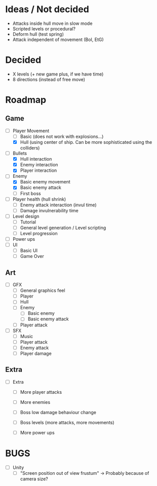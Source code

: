 # Ideas / Not decided

- Attacks inside hull move in slow mode
- Scripted levels or procedural?
- Deform hull (test spring)
- Attack independent of movement (BoI, EtG)

# Decided

- X levels (+ new game plus, if we have time)
- 8 directions (instead of free move)

# Roadmap

## Game

- [ ] Player Movement
  - [ ] Basic (does not work with explosions...)
  - [x] Hull (using center of ship. Can be more sophisticated using the
      colliders)
- [ ] Bullets
  - [x] Hull interaction
  - [x] Enemy interaction
  - [x] Player interaction
- [ ] Enemy
  - [x] Basic enemy movement
  - [x] Basic enemy attack
  - [ ] First boss
- [ ] Player health (hull shrink)
  - [ ] Enemy attack interaction (invul time)
  - [ ] Damage invulnerability time
- [ ] Level design
  - [ ] Tutorial
  - [ ] General level generation / Level scripting
  - [ ] Level progression
- [ ] Power ups
- [ ] UI
  - [ ] Basic UI
  - [ ] Game Over

## Art

- [ ] GFX
  - [ ] General graphics feel
  - [ ] Player
  - [ ] Hull
  - [ ] Enemy
    - [ ] Basic enemy
    - [ ] Basic enemy attack
  - [ ] Player attack
- [ ] SFX
  - [ ] Music
  - [ ] Player attack
  - [ ] Enemy attack
  - [ ] Player damage

## Extra

- [ ] Extra
  - [ ] More player attacks
  - [ ] More enemies
  - [ ] Boss low damage behaviour change
  - [ ] Boss levels (more attacks, more movements)
  - [ ] More power ups


# BUGS

- [ ] Unity
  - [ ] "Screen position out of view frustum" -> Probably because of camera
      size?

